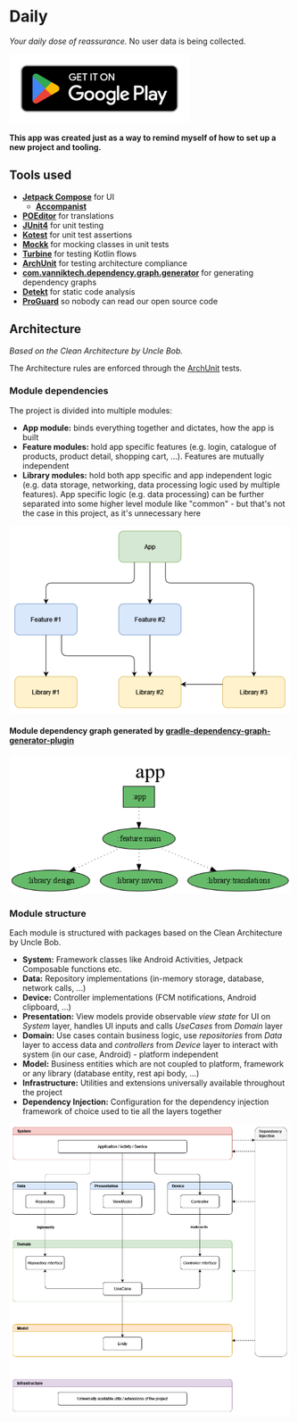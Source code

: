 # Daily
_Your daily dose of reassurance._ No user data is being collected.

[![Google Play](https://raw.githubusercontent.com/PremyslTalich/Daily/master/Google%20Play/google-play-badge.png)](https://play.google.com/store/apps/details?id=cz.talich.daily)

**This app was created just as a way to remind myself of how to set up a new project and tooling.**

## Tools used
- **[Jetpack Compose](https://developer.android.com/jetpack/compose)** for UI
  - **[Accompanist](https://github.com/google/accompanist)**
- **[POEditor](https://poeditor.com)** for translations
- **[JUnit4](https://junit.org/junit4/)** for unit testing
- **[Kotest](https://kotest.io/)** for unit test assertions
- **[Mockk](https://mockk.io/)** for mocking classes in unit tests
- **[Turbine](https://github.com/cashapp/turbine)** for testing Kotlin flows
- **[ArchUnit](https://www.archunit.org/userguide/html/000_Index.html)** for testing architecture compliance
- **[com.vanniktech.dependency.graph.generator](https://github.com/vanniktech/gradle-dependency-graph-generator-plugin)** for generating dependency graphs
- **[Detekt](https://detekt.dev/)** for static code analysis
- **[ProGuard](https://www.guardsquare.com/proguard)** so nobody can read our open source code

## Architecture
_Based on the Clean Architecture by Uncle Bob._

The Architecture rules are enforced through the [ArchUnit](https://www.archunit.org/userguide/html/000_Index.html) tests.

### Module dependencies
The project is divided into multiple modules:
- **App module:** binds everything together and dictates, how the app is built
- **Feature modules:** hold app specific features (e.g. login, catalogue of products, product detail, shopping cart, ...). Features are mutually independent
- **Library modules:** hold both app specific and app independent logic (e.g. data storage, networking, data processing logic used by multiple features).
    App specific logic (e.g. data processing) can be further separated into some higher level module like "common" - but that's not the case in this project, as it's unnecessary here

![modules](docs/modules.png)

#### Module dependency graph generated by [gradle-dependency-graph-generator-plugin](https://github.com/vanniktech/gradle-dependency-graph-generator-plugin)
![project modules dependency graph](https://raw.githubusercontent.com/PremyslTalich/Daily/master/dependency%20graphs/project-dependency-graph.png)

### Module structure

Each module is structured with packages based on the Clean Architecture by Uncle Bob.
- **System:** Framework classes like Android Activities, Jetpack Composable functions etc.
- **Data:** Repository implementations (in-memory storage, database, network calls, ...)
- **Device:** Controller implementations (FCM notifications, Android clipboard, ...)
- **Presentation:** View models provide observable _view state_ for UI on _System_ layer, handles UI inputs and calls _UseCases_ from _Domain_ layer
- **Domain:** Use cases contain business logic, use _repositories_ from _Data_ layer to access data and _controllers_ from _Device_ layer to interact with system (in our case, Android) - platform independent
- **Model:** Business entities which are not coupled to platform, framework or any library (database entity, rest api body, ...) 
- **Infrastructure:** Utilities and extensions universally available throughout the project
- **Dependency Injection:** Configuration for the dependency injection framework of choice used to tie all the layers together

![layers](docs/layers.png)
